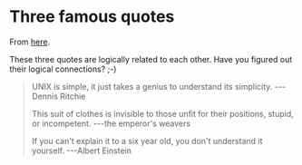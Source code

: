 # Three famous quotes

From [here](https://yinwang0.substack.com/p/quotes).

These three quotes are logically related to each other. Have you figured out their logical connections? ;-)

> UNIX is simple, it just takes a genius to understand its simplicity. ---Dennis Ritchie
> 
> This suit of clothes is invisible to those unfit for their positions, stupid, or incompetent. ---the emperor's weavers
> 
> If you can't explain it to a six year old, you don't understand it yourself. ---Albert Einstein
